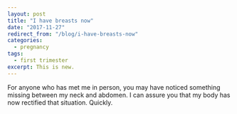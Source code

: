 ```yaml
---
layout: post
title: "I have breasts now"
date: "2017-11-27"
redirect_from: "/blog/i-have-breasts-now"
categories:
  - pregnancy
tags:
  - first trimester
excerpt: This is new.
---
```


For anyone who has met me in person, you may have noticed something missing between my neck and abdomen. I can assure you that my body has now rectified that situation. Quickly.
